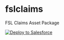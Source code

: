 # fslclaims
FSL Claims Asset Package

<a href="https://githubsfdeploy.herokuapp.com?owner=salpatnaik&repo=fslclaims">
  <img alt="Deploy to Salesforce"
       src="https://raw.githubusercontent.com/afawcett/githubsfdeploy/master/deploy.png">
</a>
